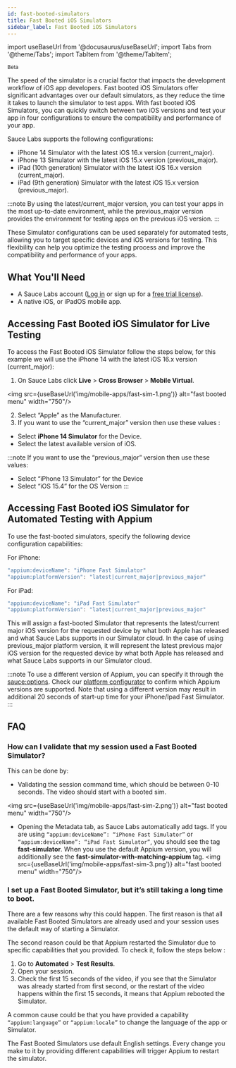 ```yaml
---
id: fast-booted-simulators
title: Fast Booted iOS Simulators
sidebar_label: Fast Booted iOS Simulators
---
```


import useBaseUrl from '@docusaurus/useBaseUrl';
import Tabs from '@theme/Tabs';
import TabItem from '@theme/TabItem';

<p><small><span className="sauceDBlue">Beta</span></small></p>

The speed of the simulator is a crucial factor that impacts the development workflow of iOS app developers. Fast booted iOS Simulators offer significant advantages over our default simulators, as they reduce the time it takes to launch the simulator to test apps. With fast booted iOS Simulators, you can quickly switch between two iOS versions and test your app in four configurations to ensure the compatibility and performance of your app. 

Sauce Labs supports the following configurations: 

- iPhone 14 Simulator with the latest iOS 16.x version (current_major).
- iPhone 13 Simulator with the latest iOS 15.x version (previous_major).
- iPad (10th generation) Simulator with the latest iOS 16.x version (current_major).
- iPad (9th generation) Simulator with the latest iOS 15.x version (previous_major).

:::note
By using the latest/current_major version, you can test your apps in the most up-to-date environment, while the previous_major version provides the environment for testing apps on the previous iOS version.
:::

These Simulator configurations can be used separately for automated tests, allowing you to target specific devices and iOS versions for testing. This flexibility can help you optimize the testing process and improve the compatibility and performance of your apps.

## What You'll Need

- A Sauce Labs account ([Log in](https://accounts.saucelabs.com/am/XUI/#login/) or sign up for a [free trial license](https://saucelabs.com/sign-up)).
- A native iOS, or iPadOS mobile app.

## Accessing Fast Booted iOS Simulator for Live Testing

To access the Fast Booted iOS Simulator follow the steps below, for this example we will use the iPhone 14 with the latest iOS 16.x version (current_major):

1. On Sauce Labs click **Live** > **Cross Browser** > **Mobile Virtual**.
   
<img src={useBaseUrl('img/mobile-apps/fast-sim-1.png')} alt="fast booted menu" width="750"/>

2. Select “Apple” as the Manufacturer.
3. If you want to use the “current_major” version then use these values :
- Select **iPhone 14 Simulator** for the Device.
- Select the latest available version of iOS.


:::note 
If you want to use the “previous_major” version then use these values:
- Select “iPhone 13 Simulator” for the Device
- Select “iOS 15.4” for the OS Version
:::

## Accessing Fast Booted iOS Simulator for Automated Testing with Appium

To use the fast-booted simulators, specify the following device configuration capabilities:

For iPhone:

```java
"appium:deviceName": "iPhone Fast Simulator"
"appium:platformVersion": "latest|current_major|previous_major"
```

For iPad:

```java
"appium:deviceName": "iPad Fast Simulator"
"appium:platformVersion": "latest|current_major|previous_major"
```

This will assign a fast-booted Simulator that represents the latest/current major iOS version for the requested device by what both Apple has released and what Sauce Labs supports in our Simulator cloud. In the case of using previous_major platform version, it will represent the latest previous major iOS version for the requested device by what both Apple has released and what Sauce Labs supports in our Simulator cloud.

:::note
To use a different version of Appium, you can specify it through the [sauce:options](https://docs.saucelabs.com/dev/test-configuration-options/#appiumversion). Check our [platform configurator](https://saucelabs.com/products/platform-configurator#/) to confirm which Appium versions are supported. Note that using a different version may result in additional 20 seconds of start-up time for your iPhone/Ipad Fast Simulator.
:::


## FAQ


### How can I validate that my session used a Fast Booted Simulator?

This can be done by:

- Validating the session command time, which should be between 0-10 seconds. The video should start with a booted sim.
  
<img src={useBaseUrl('img/mobile-apps/fast-sim-2.png')} alt="fast booted menu" width="750"/>



- Opening the Metadata tab, as Sauce Labs automatically add tags.
If you are using `“appium:deviceName”: “iPhone Fast Simulator”` or `“appium:deviceName”: “iPad Fast Simulator”`, you should see the tag **fast-simulator**. When you use the default Appium version, you will additionally see the **fast-simulator-with-matching-appium** tag.
<img src={useBaseUrl('img/mobile-apps/fast-sim-3.png')} alt="fast booted menu" width="750"/>

### I set up a Fast Booted Simulator, but it’s still taking a long time to boot.


There are a few reasons why this could happen. The first reason is that all available Fast Booted Simulators are already used and your session uses the default way of starting a Simulator. 

The second reason could be that Appium restarted the Simulator due to specific capabilities that you provided. To check it, follow the steps below :
1. Go to **Automated** > **Test Results**.
2. Open your session.
3. Check the first 15 seconds of the video, if you see that the Simulator was already started from first second, or the restart of the video happens within the first 15 seconds, it means that Appium rebooted the Simulator. 

A common cause could be that you have provided a capability `“appium:language”` or `“appium:locale”` to change the language of the app or Simulator.

The Fast Booted Simulators use default English settings. Every change you make to it by providing different capabilities will trigger Appium to restart the simulator.



